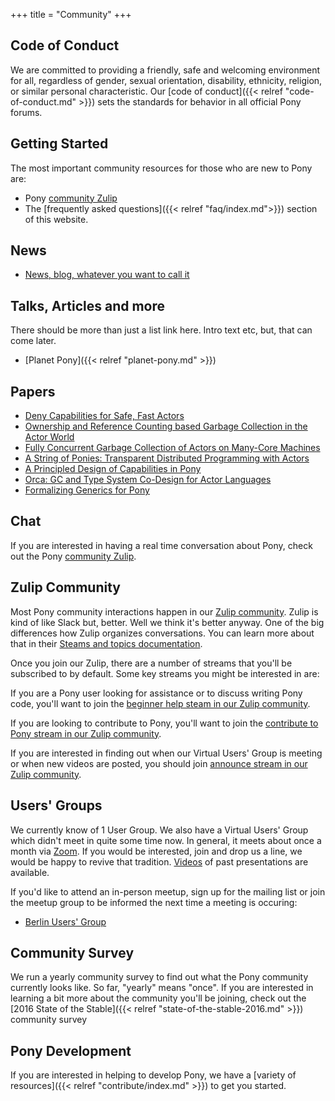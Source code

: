+++
title = "Community"
+++

## Code of Conduct

We are committed to providing a friendly, safe and welcoming environment for all, regardless of gender, sexual orientation, disability, ethnicity, religion, or similar personal characteristic. Our [code of conduct]({{< relref "code-of-conduct.md" >}}) sets the standards for behavior in all official Pony forums.

## Getting Started

The most important community resources for those who are new to Pony are:

* Pony [community Zulip](https://ponylang.zulipchat.com)
* The [frequently asked questions]({{< relref "faq/index.md">}}) section of this website.

## News

* [News, blog, whatever you want to call it](/blog)

## Talks, Articles and more

There should be more than just a list link here. Intro text etc,
but, that can come later.

* [Planet Pony]({{< relref "planet-pony.md" >}})

## Papers

* [Deny Capabilities for Safe, Fast Actors](/media/papers/fast-cheap.pdf)
* [Ownership and Reference Counting based Garbage Collection in the Actor World](/media/papers/OGC.pdf)
* [Fully Concurrent Garbage Collection of Actors on Many-Core Machines](/media/papers/opsla237-clebsch.pdf)
* [A String of Ponies: Transparent Distributed Programming with Actors](/media/papers/a_string_of_ponies.pdf)
* [A Principled Design of Capabilities in Pony](/media/papers/a_prinicipled_design_of_capabilities_in_pony.pdf)
* [Orca: GC and Type System Co-Design for Actor Languages](/media/papers/orca_gc_and_type_system_co-design_for_actor_languages.pdf)
* [Formalizing Generics for Pony](/media/papers/formalizing-generics-for-pony.pdf)

## Chat

If you are interested in having a real time conversation about Pony, check out the Pony [community Zulip](https://ponylang.zulipchat.com).

## Zulip Community

Most Pony community interactions happen in our [Zulip community](https://ponylang.zulipchat.com). Zulip is kind of like Slack but, better. Well we think it's better anyway. One of the big differences how Zulip organizes conversations. You can learn more about that in their [Steams and topics documentation](https://zulipchat.com/help/about-streams-and-topics).

Once you join our Zulip, there are a number of streams that you'll be subscribed to by default. Some key streams you might be interested in are:

If you are a Pony user looking for assistance or to  discuss writing Pony code, you'll want to join the [beginner help steam in our Zulip community](https://ponylang.zulipchat.com/#narrow/stream/189985-beginner-help).

If you are looking to contribute to Pony, you'll want to join the [contribute to Pony stream in our Zulip community](https://ponylang.zulipchat.com/#narrow/stream/192795-contribute-to.20Pony).

If you are interested in finding out when our Virtual Users' Group is meeting or when new videos are posted, you should join [announce stream in our Zulip community](https://ponylang.zulipchat.com/#narrow/stream/189932-announce/topic/VUG).

## Users' Groups

We currently know of 1 User Group. We also have a Virtual Users' Group which didn't meet in quite some time now. In general, it meets about once a month via [Zoom](https://zoom.us). If you would be interested, join and drop us a line, we would be happy to revive that tradition.
[Videos](https://vimeo.com/search/sort:latest?q=pony-vug) of past presentations are available.

If you'd like to attend an in-person meetup, sign up for the mailing list or join the meetup group to be informed the next time a meeting is occuring:

* [Berlin Users' Group](https://www.meetup.com/de-DE/Berlin-Ponylang-Meetup/)

## Community Survey

We run a yearly community survey to find out what the Pony community currently looks like. So far, "yearly" means "once". If you are interested in learning a bit more about the community you'll be joining, check out the [2016 State of the Stable]({{< relref "state-of-the-stable-2016.md" >}}) community survey

## Pony Development

If you are interested in helping to develop Pony, we have a [variety of resources]({{< relref "contribute/index.md" >}}) to get you started.
